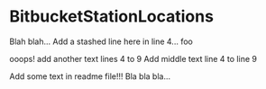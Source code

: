 # BitbucketStationLocations

Blah blah...
Add a stashed line here in line 4... foo

ooops! add another text lines 4 to 9
Add middle text line 4 to line 9

Add some text in readme file!!!
Bla bla bla...